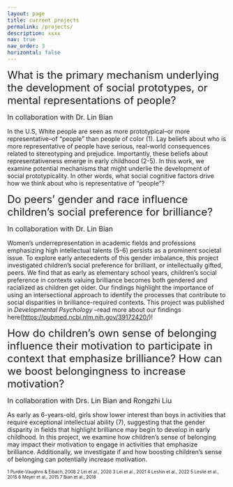 ```yaml
---
layout: page
title: current projects
permalink: /projects/
description: xxxx
nav: true
nav_order: 3
horizontal: false
---
```

<font size="5"> What is the primary mechanism underlying the development of social prototypes, or mental representations of people? </font>

<font size="3">  In collaboration with Dr. Lin Bian </font>

In the U.S, White people are seen as more prototypical–or more representative–of “people” than people of color (1). Lay beliefs about who is more representative of people have serious, real-world consequences related to stereotyping and prejudice. Importantly, these beliefs about representativeness emerge in early childhood (2-5). In this work, we examine potential mechanisms that might underlie the development of social prototypicality. In other words, what social cognitive factors drive how we think about who is representative of “people”? 

<font size="5">  Do peers’ gender and race influence children’s social preference for brilliance? </font>

<font size="3">  In collaboration with Dr. Lin Bian </font>

Women’s underrepresentation in academic fields and professions emphasizing high intellectual talents (5-6) persists as a prominent societal issue. To explore early antecedents of this gender imbalance, this project investigated children’s social preference for brilliant, or intellectually gifted, peers. We find that as early as elementary school years, children’s social preference in contexts valuing brilliance becomes both gendered and racialized as children get older. Our findings highlight the importance of using an intersectional approach to identify the processes that contribute to social disparities in brilliance-required contexts. This project was published in <em> Developmental Psychology </em>–read more about our findings here(https://pubmed.ncbi.nlm.nih.gov/39172420/)!

<font size="5">  How do children’s own sense of belonging influence their motivation to participate in context that emphasize brilliance? How can we boost belongingness to increase motivation?  </font>

<font size="3">  In collaboration with Drs. Lin Bian and Rongzhi Liu </font>

As early as 6-years-old, girls show lower interest than boys in activities that require exceptional intellectual ability (7), suggesting that the gender disparity in fields that highlight brilliance may begin to develop in early childhood.  In this project, we examine how children’s sense of belonging may impact their motivation to engage in activities that emphasize brilliance. Additionally, we investigate if and how boosting children’s sense of belonging can potentially increase motivation. 

<font size="1">  
1 Purdie-Vaughns & Eibach, 2008
2 Lei et al., 2020
3 Lei et al., 2021
4 Leshin et al., 2022
5 Leslie et al., 2015
6 Meyer et al., 2015
7 Bian et al., 2018
 </font>
